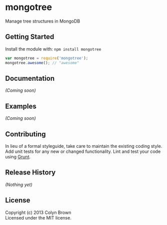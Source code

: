# mongotree

Manage tree structures in MongoDB

## Getting Started
Install the module with: `npm install mongotree`

```javascript
var mongotree = require('mongotree');
mongotree.awesome(); // "awesome"
```

## Documentation
_(Coming soon)_

## Examples
_(Coming soon)_

## Contributing
In lieu of a formal styleguide, take care to maintain the existing coding style. Add unit tests for any new or changed functionality. Lint and test your code using [Grunt](http://gruntjs.com/).

## Release History
_(Nothing yet)_

## License
Copyright (c) 2013 Colyn Brown  
Licensed under the MIT license.

